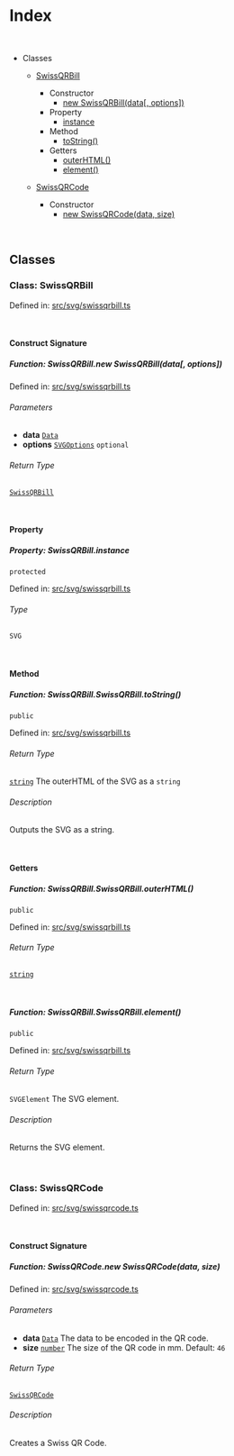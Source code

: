   
# Index
  
<br/>
  
- Classes
  
  - [SwissQRBill](#class-swissqrbill)
  
    - Constructor
      - [new SwissQRBill(data\[, options\])](#function-swissqrbillnew-swissqrbilldata-options)
    - Property
      - [instance](#property-swissqrbillinstance)
    - Method
      - [toString()](#function-swissqrbillswissqrbilltostring)
    - Getters
      - [outerHTML()](#function-swissqrbillswissqrbillouterhtml)
      - [element()](#function-swissqrbillswissqrbillelement)
  
  - [SwissQRCode](#class-swissqrcode)
  
    - Constructor
      - [new SwissQRCode(data, size)](#function-swissqrcodenew-swissqrcodedata-size)
  
<br/>
  
## Classes
  
### Class: SwissQRBill
  
Defined in: [src/svg/swissqrbill.ts](../../src/svg/swissqrbill.ts#L13C0)  
  
<br/>
  
#### Construct Signature
  
##### Function: SwissQRBill.new SwissQRBill(data\[, options\])
  
Defined in: [src/svg/swissqrbill.ts](../../src/svg/swissqrbill.ts#L24C2)  
  
###### Parameters
  
- **data** [`Data`](./types.md#interface-data)  
- **options** [`SVGOptions`](./types.md#interface-svgoptions) `optional`  
  
###### Return Type
  
[`SwissQRBill`](#class-swissqrbill)  
  
<br/>
  
#### Property
  
##### Property: SwissQRBill.instance
  
`protected`  
  
Defined in: [src/svg/swissqrbill.ts](../../src/svg/swissqrbill.ts#L15C2)  
  
###### Type
  
`SVG`  
  
<br/>
  
#### Method
  
##### Function: SwissQRBill.SwissQRBill.toString()
  
`public`  
  
Defined in: [src/svg/swissqrbill.ts](../../src/svg/swissqrbill.ts#L59C2)  
  
###### Return Type
  
[`string`](https://developer.mozilla.org/en-US/docs/Web/JavaScript/Reference/Global_Objects/String) The outerHTML of the SVG as a `string`  
  
###### Description
  
Outputs the SVG as a string.  
  
<br/>
  
#### Getters
  
##### Function: SwissQRBill.SwissQRBill.outerHTML()
  
`public`  
  
Defined in: [src/svg/swissqrbill.ts](../../src/svg/swissqrbill.ts#L50C2)  
  
###### Return Type
  
[`string`](https://developer.mozilla.org/en-US/docs/Web/JavaScript/Reference/Global_Objects/String)  
  
<br/>
  
##### Function: SwissQRBill.SwissQRBill.element()
  
`public`  
  
Defined in: [src/svg/swissqrbill.ts](../../src/svg/swissqrbill.ts#L69C2)  
  
###### Return Type
  
`SVGElement` The SVG element.  
  
###### Description
  
Returns the SVG element.  
  
<br/>
  
### Class: SwissQRCode
  
Defined in: [src/svg/swissqrcode.ts](../../src/svg/swissqrcode.ts#L8C0)  
  
<br/>
  
#### Construct Signature
  
##### Function: SwissQRCode.new SwissQRCode(data, size)
  
Defined in: [src/svg/swissqrcode.ts](../../src/svg/swissqrcode.ts#L15C2)  
  
###### Parameters
  
- **data** [`Data`](./types.md#interface-data) The data to be encoded in the QR code.  
- **size** [`number`](https://developer.mozilla.org/en-US/docs/Web/JavaScript/Reference/Global_Objects/Number) The size of the QR code in mm. Default: `46`  
  
###### Return Type
  
[`SwissQRCode`](#class-swissqrcode)  
  
###### Description
  
Creates a Swiss QR Code.  
